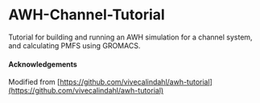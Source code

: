 AWH-Channel-Tutorial
======================

Tutorial for building and running an AWH simulation for a channel system, and calculating PMFS using GROMACS.

#### Acknowledgements
Modified from
[https://github.com/vivecalindahl/awh-tutorial](https://github.com/vivecalindahl/awh-tutorial)
